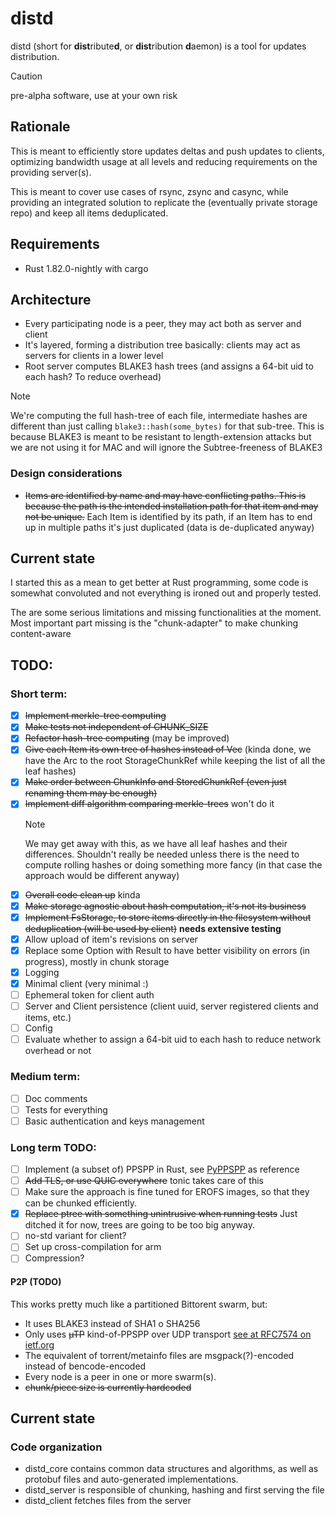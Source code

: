# distd

distd (short for **dist**ribute**d**, or **dist**ribution **d**aemon) is a tool for updates distribution.

> [!CAUTION]
> pre-alpha software, use at your own risk

## Rationale
This is meant to efficiently store updates deltas and push updates to clients, optimizing bandwidth usage at all levels
and reducing requirements on the providing server(s).

This is meant to cover use cases of rsync, zsync and casync, while providing an integrated solution to replicate
the (eventually private storage repo) and keep all items deduplicated.

## Requirements
- Rust 1.82.0-nightly with cargo

## Architecture
- Every participating node is a peer, they may act both as server and client
- It's layered, forming a distribution tree basically: clients may act as servers for clients in a lower level
- Root server computes BLAKE3 hash trees (and assigns a 64-bit uid to each hash? To reduce overhead)

> [!NOTE]
> We're computing the full hash-tree of each file, intermediate hashes are different than just calling
> `blake3::hash(some_bytes)` for that sub-tree. This is because BLAKE3 is meant to be resistant to
> length-extension attacks but we are not using it for MAC and will ignore the Subtree-freeness of BLAKE3

### Design considerations
- ~~Items are identified by name and may have conflicting paths. This is because the path is the intended installation
    path for that item and may not be unique.~~ Each Item is identified by its path, if an Item has to end up in
    multiple paths it's just duplicated (data is de-duplicated anyway)


## Current state
I started this as a mean to get better at Rust programming, some code is somewhat convoluted and not everything is
ironed out and properly tested.

The are some serious limitations and missing functionalities at the moment.
Most important part missing is the "chunk-adapter" to make chunking content-aware


## TODO:
### Short term:
- [x] ~~Implement merkle-tree computing~~
- [x] ~~Make tests not independent of CHUNK_SIZE~~
- [x] ~~Refactor hash-tree computing~~ (may be improved)
- [x] ~~Give each Item its own tree of hashes instead of Vec~~ (kinda done, we have the Arc to the root StorageChunkRef
    while keeping the list of all the leaf hashes)
- [x] ~~Make order between ChunkInfo and StoredChunkRef (even just renaming them may be enough)~~
- [x] ~~Implement diff algorithm comparing merkle-trees~~ won't do it
    > [!NOTE]
    > We may get away with this, as we have all leaf hashes and their differences. Shouldn't really be needed unless
    > there is the need to compute rolling hashes or doing something more fancy (in that case the approach would be
    > different anyway)
- [x] ~~Overall code clean up~~ kinda
- [x] ~~Make storage agnostic about hash computation, it's not its business~~
- [x] ~~Implement FsStorage, to store items directly in the filesystem without deduplication (will be used by client)~~
        **needs extensive testing**
- [x] Allow upload of item's revisions on server
- [x] Replace some Option with Result to have better visibility on errors (in progress), mostly in chunk storage
- [x] Logging
- [x] Minimal client (very minimal :)
- [ ] Ephemeral token for client auth
- [ ] Server and Client persistence (client uuid, server registered clients and items, etc.)
- [ ] Config
- [ ] Evaluate whether to assign a 64-bit uid to each hash to reduce network overhead or not

### Medium term:
- [ ] Doc comments
- [ ] Tests for everything
- [ ] Basic authentication and keys management

### Long term TODO:
- [ ] Implement (a subset of) PPSPP in Rust, see [PyPPSPP](https://github.com/justas-/PyPPSPP) as reference
- [ ] ~~Add TLS, or use QUIC everywhere~~ tonic takes care of this
- [ ] Make sure the approach is fine tuned for EROFS images, so that they can be chunked efficiently.
- [x] ~~Replace ptree with something unintrusive when running tests~~ Just ditched it for now, trees are going to be too big anyway.
- [ ] no-std variant for client?
- [ ] Set up cross-compilation for arm
- [ ] Compression?

#### P2P (TODO)
This works pretty much like a partitioned Bittorent swarm, but:
- It uses BLAKE3 instead of SHA1 o SHA256
- Only uses ~~µTP~~ kind-of-PPSPP over UDP transport [see at RFC7574 on ietf.org](https://datatracker.ietf.org/doc/rfc7574/)
- The equivalent of torrent/metainfo files are msgpack(?)-encoded instead of bencode-encoded
- Every node is a peer in one or more swarm(s).
- ~~chunk/piece size is currently hardcoded~~

## Current state
### Code organization
- distd_core contains common data structures and algorithms, as well as protobuf files and auto-generated implementations.
- distd_server is responsible of chunking, hashing and first serving the file
- distd_client fetches files from the server
